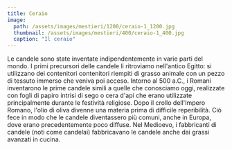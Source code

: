 ```yaml
---
title: Ceraio
image: 
  path: /assets/images/mestieri/1200/ceraio-1_1200.jpg
  thumbnail: /assets/images/mestieri/400/ceraio-1_400.jpg
  caption: "Il ceraio"
---
```



Le candele sono state inventate indipendentemente in varie parti del mondo. I primi precursori delle candele li ritroviamo nell'antico Egitto: si utilizzano dei contenitori contenitori riempiti di grasso animale con un pezzo di tessuto immerso che veniva poi acceso. Intorno al 500 a.C., i Romani inventarono le prime candele simili a quelle che conosciamo oggi, realizzate con fogli di papiro intrisi di sego o cera d'api che erano utilizzate principalmente durante le festività religiose. Dopo il crollo dell'Impero Romano, l'olio di oliva divenne una materia prima di difficile reperibilità. Ciò fece in modo che le candele diventassero più comuni, anche in Europa, dove erano precedentemente poco diffuse. Nel Medioevo, i fabbricanti di candele (noti come candelai) fabbricavano le candele anche dai grassi avanzati in cucina.
